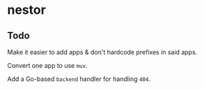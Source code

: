 # nestor

## Todo

Make it easier to add apps & don't hardcode prefixes in said apps.

Convert one app to use `mux`.

Add a Go-based `backend` handler for handling `404`.

